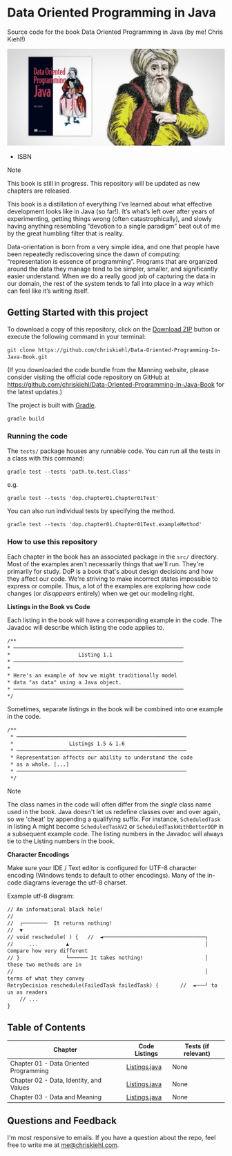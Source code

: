 # Data Oriented Programming in Java

Source code for the book Data Oriented Programming in Java (by me! Chris Kiehl!)

<p align="center">
    <img src="https://github.com/chriskiehl/Data-Oriented-Programming-In-Java-Book/blob/main/graphics/book-cover.JPG?raw=true" />
</p>

* ISBN 

> [!Note]
> This book is still in progress. This repository will be updated as new chapters are released. 

This book is a distillation of everything I’ve learned about what effective development looks like in Java (so far!). It’s what’s left over after years of experimenting, getting things wrong (often catastrophically), and
slowly having anything resembling “devotion to a single paradigm” beat out of me by the great humbling filter that is reality.

Data-orientation is born from a very simple idea, and one that people have been repeatedly rediscovering since the dawn of computing: “representation is essence of programming”. Programs that are organized around the data they manage tend to be simpler, smaller, and significantly easier understand. When we do a really good job of capturing the data in our domain, the rest of the system tends to fall into place in a way which can feel like it’s writing itself.

## Getting Started with this project

To download a copy of this repository, click on the [Download ZIP](https://github.com/chriskiehl/Data-Oriented-Programming-In-Java-Book/archive/refs/heads/main.zip) button or execute the following command in your terminal:

```
git clone https://github.com/chriskiehl/Data-Oriented-Programming-In-Java-Book.git
```

(If you downloaded the code bundle from the Manning website, please consider visiting the official code repository on GitHub at https://github.com/chriskiehl/Data-Oriented-Programming-In-Java-Book for the latest updates.)

The project is built with [Gradle](https://gradle.org/).  

```
gradle build
```

### Running the code 

The `tests/` package houses any runnable code. You can run all the tests in a class with this command:

```
gradle test --tests 'path.to.test.Class'
```
e.g. 
```
gradle test --tests 'dop.chapter01.Chapter01Test'  
```

You can also run individual tests by specifying the method. 

```
gradle test --tests 'dop.chapter01.Chapter01Test.exampleMethod'
```



### How to use this repository

Each chapter in the book has an associated package in the `src/` directory. Most of the examples aren't necessarily things that we'll run. They're primarily for study. DoP is a book that's about design decisions and how they affect our code. We're striving to make incorrect states impossible to express or compile. Thus, a lot of the examples are exploring how code changes (or _disappears_ entirely) when we get our modeling right.  

**Listings in the Book vs Code**

Each listing in the book will have a corresponding example in the code. The Javadoc will describe which listing the code applies to.

```
/**
* ───────────────────────────────────────────────────────
*                      Listing 1.1
* ───────────────────────────────────────────────────────
*
* Here's an example of how we might traditionally model
* data "as data" using a Java object.
* ───────────────────────────────────────────────────────
*/
```

Sometimes, separate listings in the book will be combined into one example in the code.  

```
/**
 * ───────────────────────────────────────────────────────
 *                  Listings 1.5 & 1.6
 * ───────────────────────────────────────────────────────
 * Representation affects our ability to understand the code
 * as a whole. [...]
 * ───────────────────────────────────────────────────────
 */
```

> [!Note]
> The class names in the code will often differ from the _single_ class name used in the book. Java doesn't let us redefine classes over and over again, so we 'cheat' by appending a qualifying suffix. For instance, `ScheduledTask` in listing A might become `ScheduledTaskV2` or `ScheduledTaskWithBetterOOP` in a subsequent example code. The listing numbers in the Javadoc will always tie to the Listing numbers in the book.  


**Character Encodings**

Make sure your IDE / Text editor is configured for UTF-8 character encoding (Windows tends to default to other encodings). Many of the in-code diagrams leverage the utf-8 charset. 

Example utf-8 diagram:
```
// An informational black hole!
//
//  ┌────────  It returns nothing!
//  ▼
// void reschedule( ) {   //  ◄─────────────────────────────────┐
//     ...         ▲                                            │ Compare how very different
// }               └────── It takes nothing!                    │ these two methods are in
//                                                              │ terms of what they convey
RetryDecision reschedule(FailedTask failedTask) {       //  ◄───┘ to us as readers
    // ...
}
```


## Table of Contents

| Chapter                                | Code Listings                                                                                                                                 | Tests (if relevant) | 
|----------------------------------------|-----------------------------------------------------------------------------------------------------------------------------------------------|---------------------|
| Chapter 01 - Data Oriented Programming | [Listings.java](https://github.com/chriskiehl/Data-Oriented-Programming-In-Java-Book/blob/main/app/src/main/java/dop/chapter01/Examples.java) | None |
| Chapter 02 - Data, Identity, and Values | [Listings.java](https://github.com/chriskiehl/Data-Oriented-Programming-In-Java-Book/blob/main/app/src/main/java/dop/chapter02/Examples.java) | None |
| Chapter 03 - Data and Meaning          | [Listings.java](https://github.com/chriskiehl/Data-Oriented-Programming-In-Java-Book/blob/main/app/src/main/java/dop/chapter01/Examples.java) | None |


## Questions and Feedback

I'm most responsive to emails. If you have a question about the repo, feel free to write me at me@chriskiehl.com. 






